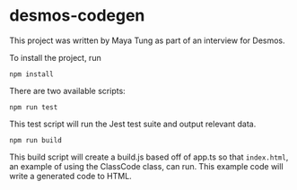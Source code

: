 # desmos-codegen

This project was written by Maya Tung as part of an interview for Desmos.

To install the project, run

```npm install```

There are two available scripts:

```npm run test``` 

This test script will run the Jest test suite and output relevant data.

```npm run build``` 

This build script will create a build.js based off of app.ts so that `index.html`, an example of using the ClassCode class, can run. This example code will write a generated code to HTML.
